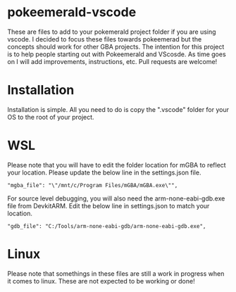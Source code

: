 # pokeemerald-vscode
These are files to add to your pokemerald project folder if you are using vscode. I decided to focus these files towards pokeemerad but the concepts should work for other GBA projects. The intention for this project is to help people starting out with Pokeemerald and VScosde. As time goes on I will add improvements, instructions, etc. Pull requests are welcome!

# Installation

Installation is simple. All you need to do is copy the ".vscode" folder for your OS to the root of your project.

# WSL

Please note that you will have to edit the folder location for mGBA to reflect your location. Please update the below line in the settings.json file.


```
"mgba_file": "\"/mnt/c/Program Files/mGBA/mGBA.exe\"",
```

For source level debugging, you will also need the arm-none-eabi-gdb.exe file from DevkitARM. Edit the below line in settings.json to match your location.

```
"gdb_file": "C:/Tools/arm-none-eabi-gdb/arm-none-eabi-gdb.exe",
```

# Linux

<div class="text-red">
Please note that somethings in these files are still a work in progress when it comes to linux. These are not expected to be working or done!
</div>
